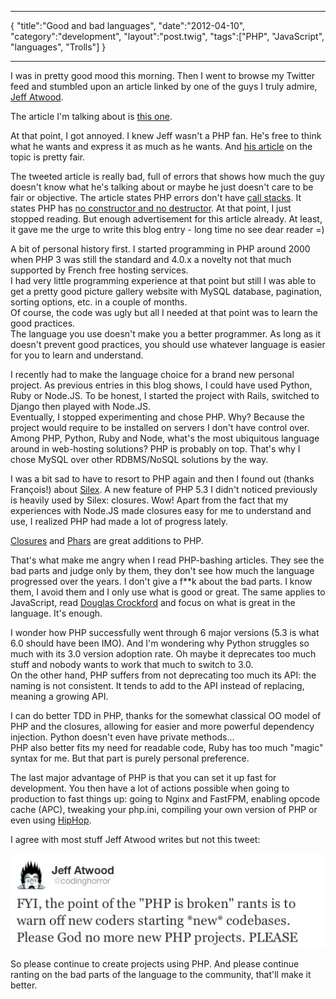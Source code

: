 ***
{
    "title":"Good and bad languages",
    "date":"2012-04-10",
    "category":"development",
    "layout":"post.twig",
    "tags":["PHP", "JavaScript", "languages", "Trolls"]
}
***

I was in pretty good mood this morning. Then I went to browse my Twitter feed and stumbled upon an article linked by one of the guys I truly admire, [Jeff Atwood](http://www.codinghorror.com/).

The article I'm talking about is [this one](http://me.veekun.com/blog/2012/04/09/php-a-fractal-of-bad-design/).

At that point, I got annoyed. I knew Jeff wasn't a PHP fan. He's free to think what he wants and express it as much as he wants. And [his article](http://www.codinghorror.com/blog/2008/05/php-sucks-but-it-doesnt-matter.html) on the topic is pretty fair.

The tweeted article is really bad, full of errors that shows how much the guy doesn't know what he's talking about or maybe he just doesn't care to be fair or objective. The article states PHP errors don't have [call stacks](http://php.net/manual/en/exception.gettraceasstring.php). It states PHP has [no constructor and no destructor](http://php.net/manual/en/language.oop5.decon.php). At that point, I just stopped reading. But enough advertisement for this article already. At least, it gave me the urge to write this blog entry - long time no see dear reader =)

A bit of personal history first. I started programming in PHP around 2000 when PHP 3 was still the standard and 4.0.x a novelty not that much supported by French free hosting services.  
I had very little programming experience at that point but still I was able to get a pretty good picture gallery website with MySQL database, pagination, sorting options, etc. in a couple of months.  
Of course, the code was ugly but all I needed at that point was to learn the good practices.  
The language you use doesn't make you a better programmer. As long as it doesn't prevent good practices, you should use whatever language is easier for you to learn and understand.

I recently had to make the language choice for a brand new personal project. As previous entries in this blog shows, I could have used Python, Ruby or Node.JS. To be honest, I started the project with Rails, switched to Django then played with Node.JS.  
Eventually, I stopped experimenting and chose PHP. Why? Because the project would require to be installed on servers I don't have control over. Among PHP, Python, Ruby and Node, what's the most ubiquitous language around in web-hosting solutions? PHP is probably on top. That's why I chose MySQL over other RDBMS/NoSQL solutions by the way.

I was a bit sad to have to resort to PHP again and then I found out (thanks François!) about [Silex](http://silex.sensiolabs.org/). A new feature of PHP 5.3 I didn't noticed previously is heavily used by Silex: closures. Wow! Apart from the fact that my experiences with Node.JS made closures easy for me to understand and use, I realized PHP had made a lot of progress lately.

[Closures](http://php.net/manual/en/class.closure.php) and [Phars](http://www.php.net/manual/en/intro.phar.php) are great additions to PHP.

That's what make me angry when I read PHP-bashing articles. They see the bad parts and judge only by them, they don't see how much the language progressed over the years. I don't give a f**k about the bad parts. I know them, I avoid them and I only use what is good or great. The same applies to JavaScript, read [Douglas Crockford](http://www.amazon.com/JavaScript-Good-Parts-Douglas-Crockford/dp/0596517742) and focus on what is great in the language. It's enough.

I wonder how PHP successfully went through 6 major versions (5.3 is what 6.0 should have been IMO). And I'm wondering why Python struggles so much with its 3.0 version adoption rate. Oh maybe it deprecates too much stuff and nobody wants to work that much to switch to 3.0.  
On the other hand, PHP suffers from not deprecating too much its API: the naming is not consistent. It tends to add to the API instead of replacing, meaning a growing API.

I can do better TDD in PHP, thanks for the somewhat classical OO model of PHP and the closures, allowing for easier and more powerful dependency injection. Python doesn't even have private methods...  
PHP also better fits my need for readable code, Ruby has too much "magic" syntax for me. But that part is purely personal preference.

The last major advantage of PHP is that you can set it up fast for development. You then have a lot of actions possible when going to production to fast things up: going to Nginx and FastFPM, enabling opcode cache (APC), tweaking your php.ini, compiling your own version of PHP or even using [HipHop](https://github.com/facebook/hiphop-php/).

I agree with most stuff Jeff Atwood writes but not this tweet:

![image](/img/2012-04-10-good-and-bad-languages/jeff_atwood_tweet.png.jpg)

So please continue to create projects using PHP. And please continue ranting on the bad parts of the language to the community, that'll make it better.


